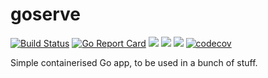 # goserve

[![Build Status](https://cloud.drone.io/api/badges/mleyb/goserve/status.svg)](https://cloud.drone.io/mleyb/goserve)
 [![Go Report Card](https://goreportcard.com/badge/github.com/mleyb/goserve)](https://goreportcard.com/report/github.com/mleyb/goserve) [![](https://images.microbadger.com/badges/image/mleybourne/goserve.svg)](https://microbadger.com/images/mleybourne/goserve "Get your own image badge on microbadger.com") [![](https://images.microbadger.com/badges/version/mleybourne/goserve.svg)](https://microbadger.com/images/mleybourne/goserve "Get your own version badge on microbadger.com") [![](https://images.microbadger.com/badges/commit/mleybourne/goserve.svg)](https://microbadger.com/images/mleybourne/goserve "Get your own commit badge on microbadger.com") [![codecov](https://codecov.io/gh/mleyb/goserve/branch/master/graph/badge.svg)](https://codecov.io/gh/mleyb/goserve)

Simple containerised Go app, to be used in a bunch of stuff.
